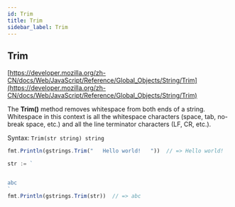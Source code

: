 ```yaml
---
id: Trim
title: Trim
sidebar_label: Trim
---
```


## Trim
[https://developer.mozilla.org/zh-CN/docs/Web/JavaScript/Reference/Global_Objects/String/Trim](https://developer.mozilla.org/zh-CN/docs/Web/JavaScript/Reference/Global_Objects/String/Trim)

The **Trim()** method removes whitespace from both ends of a string. Whitespace in this context is all the whitespace characters (space, tab, no-break space, etc.) and all the line terminator characters (LF, CR, etc.).

Syntax: `Trim(str string) string`

```js
fmt.Println(gstrings.Trim("   Hello world!   "))  // => Hello world!

str := `


abc
`
fmt.Println(gstrings.Trim(str))  // => abc
```